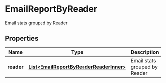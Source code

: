 

# EmailReportByReader

Email stats grouped by Reader

## Properties

| Name | Type | Description | Notes |
|------------ | ------------- | ------------- | -------------|
|**reader** | [**List&lt;EmailReportByReaderReaderInner&gt;**](EmailReportByReaderReaderInner.md) | Email stats grouped by Reader |  [optional] |



